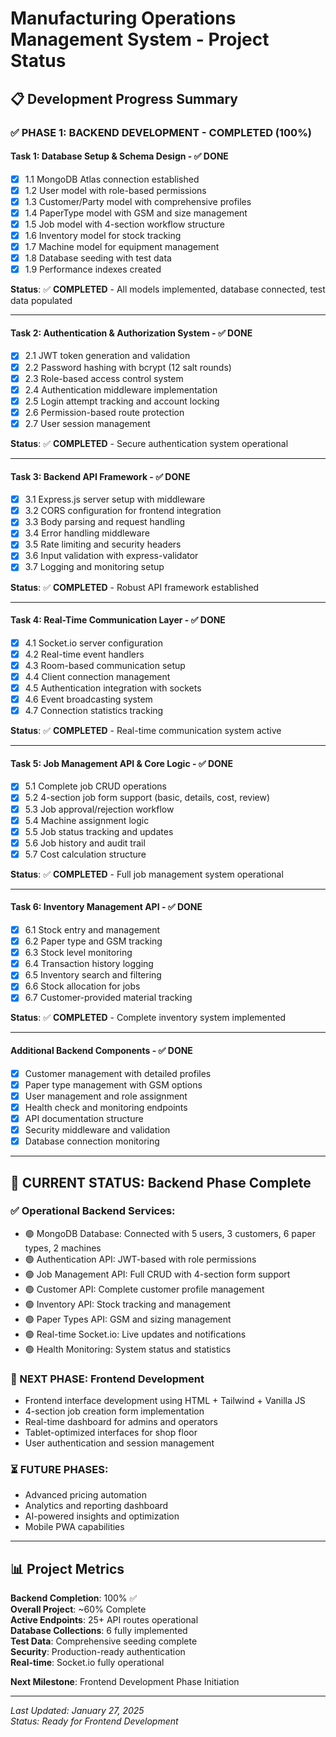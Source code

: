 # Manufacturing Operations Management System - Project Status

## 📋 Development Progress Summary

### ✅ PHASE 1: BACKEND DEVELOPMENT - COMPLETED (100%)

#### **Task 1: Database Setup & Schema Design - ✅ DONE**

- [x] 1.1 MongoDB Atlas connection established
- [x] 1.2 User model with role-based permissions
- [x] 1.3 Customer/Party model with comprehensive profiles
- [x] 1.4 PaperType model with GSM and size management
- [x] 1.5 Job model with 4-section workflow structure
- [x] 1.6 Inventory model for stock tracking
- [x] 1.7 Machine model for equipment management
- [x] 1.8 Database seeding with test data
- [x] 1.9 Performance indexes created

**Status**: ✅ **COMPLETED** - All models implemented, database connected, test data populated

---

#### **Task 2: Authentication & Authorization System - ✅ DONE**

- [x] 2.1 JWT token generation and validation
- [x] 2.2 Password hashing with bcrypt (12 salt rounds)
- [x] 2.3 Role-based access control system
- [x] 2.4 Authentication middleware implementation
- [x] 2.5 Login attempt tracking and account locking
- [x] 2.6 Permission-based route protection
- [x] 2.7 User session management

**Status**: ✅ **COMPLETED** - Secure authentication system operational

---

#### **Task 3: Backend API Framework - ✅ DONE**

- [x] 3.1 Express.js server setup with middleware
- [x] 3.2 CORS configuration for frontend integration
- [x] 3.3 Body parsing and request handling
- [x] 3.4 Error handling middleware
- [x] 3.5 Rate limiting and security headers
- [x] 3.6 Input validation with express-validator
- [x] 3.7 Logging and monitoring setup

**Status**: ✅ **COMPLETED** - Robust API framework established

---

#### **Task 4: Real-Time Communication Layer - ✅ DONE**

- [x] 4.1 Socket.io server configuration
- [x] 4.2 Real-time event handlers
- [x] 4.3 Room-based communication setup
- [x] 4.4 Client connection management
- [x] 4.5 Authentication integration with sockets
- [x] 4.6 Event broadcasting system
- [x] 4.7 Connection statistics tracking

**Status**: ✅ **COMPLETED** - Real-time communication system active

---

#### **Task 5: Job Management API & Core Logic - ✅ DONE**

- [x] 5.1 Complete job CRUD operations
- [x] 5.2 4-section job form support (basic, details, cost, review)
- [x] 5.3 Job approval/rejection workflow
- [x] 5.4 Machine assignment logic
- [x] 5.5 Job status tracking and updates
- [x] 5.6 Job history and audit trail
- [x] 5.7 Cost calculation structure

**Status**: ✅ **COMPLETED** - Full job management system operational

---

#### **Task 6: Inventory Management API - ✅ DONE**

- [x] 6.1 Stock entry and management
- [x] 6.2 Paper type and GSM tracking
- [x] 6.3 Stock level monitoring
- [x] 6.4 Transaction history logging
- [x] 6.5 Inventory search and filtering
- [x] 6.6 Stock allocation for jobs
- [x] 6.7 Customer-provided material tracking

**Status**: ✅ **COMPLETED** - Complete inventory system implemented

---

#### **Additional Backend Components - ✅ DONE**

- [x] Customer management with detailed profiles
- [x] Paper type management with GSM options
- [x] User management and role assignment
- [x] Health check and monitoring endpoints
- [x] API documentation structure
- [x] Security middleware and validation
- [x] Database connection monitoring

---

## 🎯 CURRENT STATUS: Backend Phase Complete

### **✅ Operational Backend Services:**

- 🟢 MongoDB Database: Connected with 5 users, 3 customers, 6 paper types, 2 machines
- 🟢 Authentication API: JWT-based with role permissions
- 🟢 Job Management API: Full CRUD with 4-section form support
- 🟢 Customer API: Complete customer profile management
- 🟢 Inventory API: Stock tracking and management
- 🟢 Paper Types API: GSM and sizing management
- 🟢 Real-time Socket.io: Live updates and notifications
- 🟢 Health Monitoring: System status and statistics

### **🔄 NEXT PHASE: Frontend Development**

- Frontend interface development using HTML + Tailwind + Vanilla JS
- 4-section job creation form implementation
- Real-time dashboard for admins and operators
- Tablet-optimized interfaces for shop floor
- User authentication and session management

### **⏳ FUTURE PHASES:**

- Advanced pricing automation
- Analytics and reporting dashboard
- AI-powered insights and optimization
- Mobile PWA capabilities

---

## 📊 Project Metrics

**Backend Completion**: 100% ✅  
**Overall Project**: ~60% Complete  
**Active Endpoints**: 25+ API routes operational  
**Database Collections**: 6 fully implemented  
**Test Data**: Comprehensive seeding complete  
**Security**: Production-ready authentication  
**Real-time**: Socket.io fully operational

**Next Milestone**: Frontend Development Phase Initiation

---

_Last Updated: January 27, 2025_  
_Status: Ready for Frontend Development_
